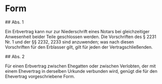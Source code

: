 # Form



\#\# Abs. 1

 Ein Erbvertrag kann nur zur Niederschrift eines Notars bei gleichzeitiger Anwesenheit beider Teile geschlossen werden. Die Vorschriften des § 2231 Nr. 1 und der §§ 2232, 2233 sind anzuwenden; was nach diesen Vorschriften für den Erblasser gilt, gilt für jeden der Vertragschließenden.

\#\# Abs. 2

 Für einen Erbvertrag zwischen Ehegatten oder zwischen Verlobten, der mit einem Ehevertrag in derselben Urkunde verbunden wird, genügt die für den Ehevertrag vorgeschriebene Form. 

